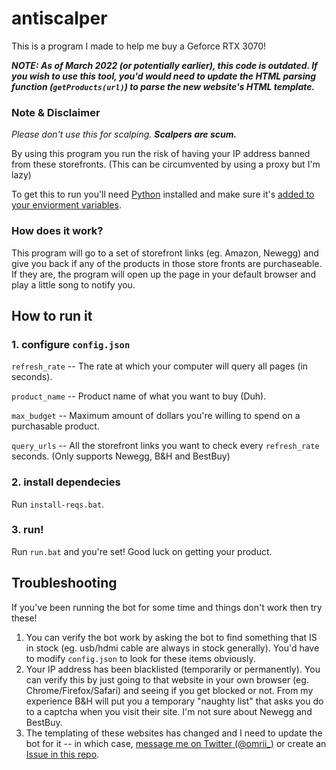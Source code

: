 # antiscalper
This is a program I made to help me buy a Geforce RTX 3070!

***NOTE: As of March 2022 (or potentially earlier), this code is outdated. 
If you wish to use this tool, you'd would need to update the HTML parsing function (`getProducts(url)`) to parse the new website's HTML template.***

### Note & Disclaimer
*Please don't use this for scalping.* ***Scalpers are scum.***

By using this program you run the risk of having your IP address banned from these storefronts. (This can be circumvented by using a proxy but I'm lazy)

To get this to run you'll need [Python](https://www.python.org/downloads/) installed and make sure it's [added to your enviorment variables](https://cdn.discordapp.com/attachments/782031383501078538/782050193892966462/gRyw8.png).

### How does it work?
This program will go to a set of storefront links (eg. Amazon, Newegg) and give you back if any of the products in those store fronts are purchaseable.
If they are, the program will open up the page in your default browser and play a little song to notify you.

## How to run it
### 1. configure `config.json`

`refresh_rate` -- The rate at which your computer will query all pages (in seconds).

`product_name` -- Product name of what you want to buy (Duh).

`max_budget`   -- Maximum amount of dollars you're willing to spend on a purchasable product.

`query_urls`   -- All the storefront links you want to check every `refresh_rate` seconds. (Only supports Newegg, B&H and BestBuy)

### 2. install dependecies
Run `install-reqs.bat`.

### 3. run!
Run `run.bat` and you're set! Good luck on getting your product.

## Troubleshooting 
If you've been running the bot for some time and things don't work then try these! 
1. You can verify the bot work by asking the bot to find something that IS in stock (eg. usb/hdmi cable are always in stock generally). You'd have to modify `config.json` to look for these items obviously. 
2. Your IP address has been blacklisted (temporarily or permanently). You can verify this by just going to that website in your own browser (eg. Chrome/Firefox/Safari) and seeing if you get blocked or not. From my experience B&H will put you a temporary "naughty list" that asks you do to a captcha when you visit their site. I'm not sure about Newegg and BestBuy. 
3. The templating of these websites has changed and I need to update the bot for it -- in which case, [message me on Twitter (@omrii_)]((https://twitter.com/omrii_)) or create an [Issue in this repo](https://github.com/omriiii/antiscalper/issues).
